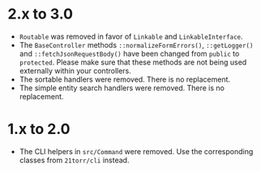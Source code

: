 2.x to 3.0
==========

* `Routable` was removed in favor of `Linkable` and `LinkableInterface`.
* The `BaseController` methods `::normalizeFormErrors()`, `::getLogger()` and `::fetchJsonRequestBody()` have been changed from `public` to `protected`. Please make sure that these methods are not being used externally within your controllers. 
* The sortable handlers were removed. There is no replacement.
* The simple entity search handlers were removed. There is no replacement.


1.x to 2.0
==========

*   The CLI helpers in `src/Command` were removed. Use the corresponding classes from `21torr/cli` instead.
